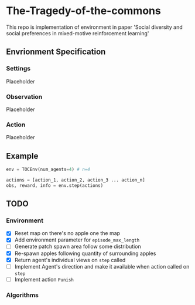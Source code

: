 # The-Tragedy-of-the-commons
This repo is implementation of environment in paper 'Social diversity and social preferences in mixed-motive reinforcement learning'


## Envrionment Specification
### Settings
Placeholder

### Observation
Placeholder

### Action
Placeholder

## Example
```python
env = TOCEnv(num_agents=4) # n=4

actions = [action_1, action_2, action_3 ... action_n]
obs, reward, info = env.step(actions)
```


## TODO
### Environment
- [X] Reset map on there's no apple one the map
- [X] Add environment parameter for `episode_max_length`
- [ ] Generate patch spawn area follow some distribution
- [X] Re-spawn apples following quantity of surrounding apples
- [X] Return agent's individual views on `step` called
- [ ] Implement Agent's direction and make it available when action called on `step`
- [ ] Implement action `Punish`

### Algorithms
